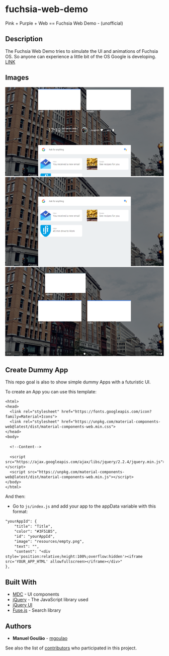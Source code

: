 # fuchsia-web-demo
Pink + Purple + Web == Fuchsia Web Demo - (unofficial)

## Description

The Fuchsia Web Demo tries to simulate the UI and animations of Fuchsia OS. So anyone can experience a little bit of the OS Google is developing. [LINK](https://mgoulao.github.io/fuchsia-web-demo/)

## Images

![alt text](https://github.com/mgoulao/fuchsia-web-demo/blob/master/resources/print_1.png)
![alt text](https://github.com/mgoulao/fuchsia-web-demo/blob/master/resources/print_2.png)
![alt text](https://github.com/mgoulao/fuchsia-web-demo/blob/master/resources/print_3.png)

## Create Dummy App

This repo goal is also to show simple dummy Apps with a futuristic UI.

To create an App you can use this template:

```
<html>
<head>
  <link rel="stylesheet" href="https://fonts.googleapis.com/icon?family=Material+Icons">
  <link rel="stylesheet" href="https://unpkg.com/material-components-web@latest/dist/material-components-web.min.css">
</head>
<body>
  
  <!--Content-->
	
  <script src="https://ajax.googleapis.com/ajax/libs/jquery/2.2.4/jquery.min.js"></script>
  <script src="https://unpkg.com/material-components-web@latest/dist/material-components-web.min.js"></script>
</body>
</html>
```

And then:

* Go to ```js/index.js``` and add your app to the appData variable with this format:
```
"yourAppId": {
    "title": "Title",
    "color": "#3F51B5",
    "id": "yourAppId",
    "image": "resources/empty.png",
    "text": "",
    "content": "<div style='position:relative;height:100%;overflow:hidden'><iframe src='YOUR_APP_HTML' allowfullscreen></iframe></div>"
},
```

## Built With

* [MDC](https://github.com/material-components/material-components-web) - UI components
* [jQuery](https://jquery.com/) - The JavaScript library used
* [jQuery UI](https://jqueryui.com/)
* [Fuse.js](http://fusejs.io/) - Search library

## Authors

* **Manuel Goulão** - [mgoulao](https://github.com/mgoulao)

See also the list of [contributors](https://github.com/mgoulao/fuchsia-web-demo/contributors) who participated in this project.

